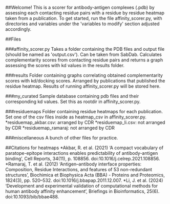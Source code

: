 ##Welcome! 
This is a scorer for antibody-antigen complexes (.pdb) by assessing each contacting residue pairs with a residue by residue heatmap taken from a publication. To get started, run the file affinity_scorer.py, with directories and variables under the 'variables to modify' section adjusted accordingly. 

##Files  

###affinity_scorer.py 
Takes a folder containing the PDB files and output file (should be named as 'output.csv'). Can be taken from SabDab. Calculates complementarity scores from contacting residue pairs and returns a graph assessing the scores with kd values in the results folder. 

###results 
Folder containing graphs correlating obtained complementarity scores with kd/docking scores. Arranged by publications that published the residue heatmap. Results of running affinity_scorer.py will be stored here. 

###my_curated 
Sample database containing pdb files and their corresponding kd values. Set this as rootdir in affinity_scorer.py. 

###residuemaps 
Folder containing residue heatmaps for each publication. Set one of the csv files inside as heatmap_csv in affinity_scorer.py. 
*residuemap_akbar.csv: arranged by CDR 
*residuemap_li.csv: not arranged by CDR 
*residuemap_ramaraj: not arranged by CDR 

###miscellaneous 
A bunch of other files for practice. 

##Citations for heatmaps 
*Akbar, R. et al. (2021) ‘A compact vocabulary of paratope-epitope interactions enables predictability of antibody-antigen binding’, Cell Reports, 34(11), p. 108856. doi:10.1016/j.celrep.2021.108856. 
*Ramaraj, T. et al. (2012) ‘Antigen–antibody interface properties: Composition, Residue Interactions, and features of 53 non-redundant structures’, Biochimica et Biophysica Acta (BBA) - Proteins and Proteomics, 1824(3), pp. 520–532. doi:10.1016/j.bbapap.2011.12.007. 
*Li, J. et al. (2024) ‘Development and experimental validation of computational methods for human antibody affinity enhancement’, Briefings in Bioinformatics, 25(6). doi:10.1093/bib/bbae488. 


